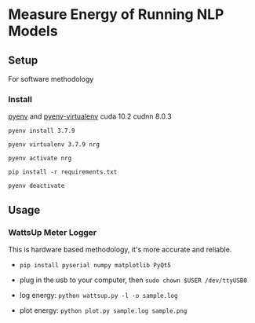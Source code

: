 # Measure Energy of Running NLP Models

## Setup

For software methodology

### Install

[pyenv](https://github.com/pyenv/pyenv) and [pyenv-virtualenv](https://github.com/pyenv/pyenv-virtualenv)
cuda 10.2 cudnn 8.0.3

`pyenv install 3.7.9`

`pyenv virtualenv 3.7.9 nrg`

`pyenv activate nrg`

`pip install -r requirements.txt`

`pyenv deactivate`

## Usage

### WattsUp Meter Logger

This is hardware based methodology, it's more accurate and reliable.
- `pip install pyserial numpy matplotlib PyQt5`
- plug in the usb to your computer, then `sudo chown $USER /dev/ttyUSB0`

- log energy: `python wattsup.py -l -o sample.log`

- plot energy: `python plot.py sample.log sample.png`
